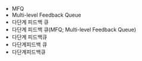 ﻿- MFQ
- Multi-level Feedback Queue
- 다단계 피드백 큐
- 다단계 피드백 큐(MFQ; Multi-level Feedback Queue)
- 다단계 피드백큐
- 다단계피드백 큐
- 다단계피드백큐

